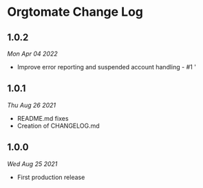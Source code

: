 # Orgtomate Change Log

## 1.0.2
*Mon Apr 04 2022*

 * Improve error reporting and suspended account handling - #1
'
## 1.0.1
*Thu Aug 26 2021*

 * README.md fixes
 * Creation of CHANGELOG.md

## 1.0.0
*Wed Aug 25 2021*

 * First production release
